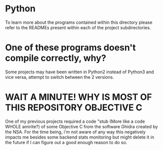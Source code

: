 # Python
To learn more about the programs contained within this directory please refer to the READMEs present within each of the project subdirectories.

# One of these programs doesn't compile correctly, why?
Some projects may have been written in Python2 instead of Python3 and vice versa, attempt to switch between the 2 versions.

# WAIT A MINUTE! WHY IS MOST OF THIS REPOSITORY OBJECTIVE C
One of my previous projects required a code "stub (More like a code WHOLE amirite?) of some Objective C from the software Ghidra created by the NSA. For the time being, i'm not aware of any way this negatively impacts me besides some backend stats monitoring but might delete it in the future if I can figure out a good enough reason to do so.
